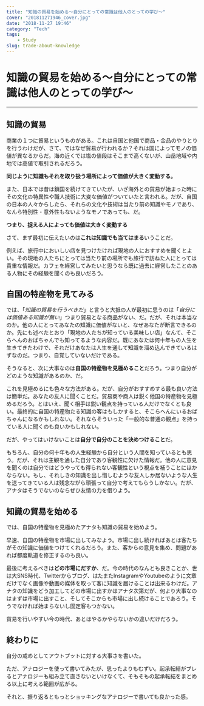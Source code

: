 ```yaml
---
title: "知識の貿易を始める〜自分にとっての常識は他人のとっての学び〜"
cover: "201811271946_cover.jpg"
date: "2018-11-27 19:46"
category: "Tech"
tags:
    - Study
slug: trade-about-knowledge
---
```


# 知識の貿易を始める〜自分にとっての常識は他人のとっての学び〜

---

## 知識の貿易

商業の１つに貿易というものがある。これは自国と他国で商品・金品のやりとりを行うわけだが、さて、ではなぜ貿易が行われるか？それは国によってモノの価値が異なるからだ。海の近くでは塩の値段はそこまで高くないが、山岳地域や内地では高値で取引されるだろう。

**同じように知識もそれを取り扱う場所によって価値が大きく変動する。**

また、日本では昔は鎖国を続けてきていたが、いざ海外との貿易が始まった時にその文化の特異性や職人技術に大変な価値がついていたと言われる。だが、自国の日本の人々からしたら、それらの文化や技術は当たり前の知識やモノであり、なんら特別性・意外性もないようなモノであっても、だ。

**つまり、捉える人によっても価値は大きく変動する**

さて、まず最初に伝えたいのは**これは知識でも当てはまる**いうことだ。

例えば、旅行中においしい店を見つけたければ現地の人におすすめを聞くとよい。その現地の人たちにとっては当たり前の場所でも旅行で訪ねた人にとっては貴重な情報だ。カフェを経営してみたいと思うなら既に過去に経営したことのある人物にその経験を聞くのも良いだろう。



## 自国の特産物を見てみる

では、「*知識の貿易を行うべきだ*」と言うと大抵の人が最初に思うのは「*自分には価値ある知識が無い*」つまり貿易となる商品がない、だ。だが、それは本当なのか。他の人にとってあなたの知識に価値がないと、なぜあなたが断言できるのか。先にも述べたとおり「現地の人たちが知っている美味しい店」なんて、そこらへんのおばちゃんでも知ってるような内容だ。既にあなたは何十年もの人生を生きてきたわけで、それだけあなたは人生を通して知識を溜め込んできているはずなのだ。つまり、自覚していないだけである。

そうなると、次に大事なのは**自国の特産物を見極めること**だろう。つまり自分がどのような知識があるのか、だ。

これを見極めるにも色々な方法がある。だが、自分がおすすめする最も良い方法は簡単だ。あなたの友人に聞くことだ。貿易商や商人は鋭く他国の特産物を見極めるだろう。とはいえ、聞く相手は鋭い観点を持っている人だけでなくとも良い。最終的に自国の特産物たる知識の客はもしかすると、そこらへんにいるおばちゃんになるかもしれない。それならそういった「一般的な普通の観点」を持っている人に聞くのも良いかもしれない。

だが、やってはいけないことは**自分で自分のことを決めつけること**だ。

もちろん、自分の何十年もの人生経験から自分という人間を知っているとも思う。だが、それは主観を通した自分であり客観性に欠けた情報だ。他の人に意見を聞くのは自分ではどうやっても得られない客観性という視点を補うことにほかならない。もし、それしきの知識を出し惜しむような友人しか居ないような人生を送ってきている人は残念ながら頑張って自分で考えてもらうしかない。だが、アナタはそうでないのならぜひ友情の力を借りよう。



## 知識の貿易を始める

では、自国の特産物を見極めたアナタも知識の貿易を始めよう。

早速、自国の特産物を市場に出してみなよう。市場に出し続ければあとは客たちがその知識に価値をつけてくれるだろう。また、客からの意見を集め、問題があれば都度軌道を修正するのも良い。

最後に考えるべきは**どの市場にだすか**、だ。今の時代のなんとも良きことか、世は大SNS時代、Twitterからブログ、はたまたInstagramやYoutubeのように文章だけでなく画像や動画の媒体を取って客に知識を届けることは出来るわけだ。アナタの知識をどう加工してどの市場に出すかはアナタ次第だが、何より大事なのはまずは市場に出すこと、そしてそこからも市場に出し続けることであろう。そうでなければ始まらないし固定客もつかない。

貿易を行いやすい今の時代、あとはやるかやらないかの違いだけだろう。

## 終わりに

自分の戒めとしてアウトプットに対する大事さを書いた。

ただ、アナロジーを使って書いてみたが、思ったよりもむずい。起承転結がブレるとアナロジーも組み立て直さないといけなくて、そもそもの起承転結をまとめる以上に考える範囲が広がる。

それと、振り返るともっとショッキングなアナロジーで書いても良かった感。
